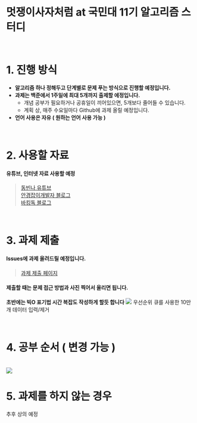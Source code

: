 # 멋쟁이사자처럼 at 국민대 11기 알고리즘 스터디   

<br/>
 
# 1. 진행 방식
+ **알고리즘 하나 정해두고 단계별로 문제 푸는 방식으로 진행할 예정입니다.**
+ **과제는 백준에서 1주일에 최대 5개까지 출제할 에정입니다.**
  + 개념 공부가 필요하거나 공휴일이 끼어있으면, 5개보다 줄어들 수 있습니다.
  + 계획 상, 매주 수요일마다 Github에 과제 올릴 예정입니다.
+ **언어 사용은 자유 ( 원하는 언어 사용 가능 )**

<br/>

# 2. 사용할 자료
#### 유튜브, 인터넷 자료 사용할 예정
> [동빈나 유튜브](https://www.youtube.com/@dongbinna)   
> [안경잡이개발자 블로그](https://m.blog.naver.com/PostList.naver?blogId=ndb796)   
> [바킹독 블로그](https://blog.encrypted.gg/category/%EA%B0%95%EC%A2%8C/%EC%8B%A4%EC%A0%84%20%EC%95%8C%EA%B3%A0%EB%A6%AC%EC%A6%98)
<br/>

# 3. 과제 제출
#### Issues에 과제 올려드릴 예정입니다.
> [과제 제출 페이지](https://github.com/Likelion-algorithm-study/Assignment/issues)
#### 제출할 때는 문제 접근 방법과 사진 찍어서 올리면 됩니다. 
**초반에는 빅O 표기법 시간 복잡도 작성하게 할듯 합니다**
<img src=https://github.com/Likelion-algorithm-study/Assignment/assets/127489230/dbe84e5e-168c-4f83-a872-843aa8b1514c/>
우선순위 큐를 사용한 10만개 데이터 입력/제거

<br/>
 
# 4. 공부 순서 ( 변경 가능 )
<br/>
<img src=https://github.com/Likelion-algorithm-study/Assignment/assets/127489230/1795325b-2baf-4564-a85b-1cbb451e76bd/>

<br/>

# 5. 과제를 하지 않는 경우
추후 상의 예정

